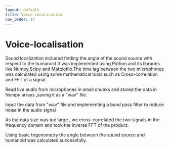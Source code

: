 ```yaml
---
layout: default
title: Voice Localisation
nav_order: 14
---
```

# Voice-localisation
Sound localization included finding the angle of the sound source with respect to the humanoid.It was implemented using Python 
and its libraries like Numpy,Scipy and Matplotlib.The time lag between the two microphones was calculated using some 
mathematical tools such as Cross-correlation and FFT of a signal.

Read live audio from microphones in small chunks and stored the data in Numpy arrays ,saving it as a "wav" file.

Input the data from "wav" file and implementing a band pass filter to reduce noise in the audio signal

As the data size was too large , we cross-correlated the two signals in the frequency domain and took the Inverse FFT of the product. 

Using basic trigonometry the angle between the sound source and humanoid was calculated successfully.
